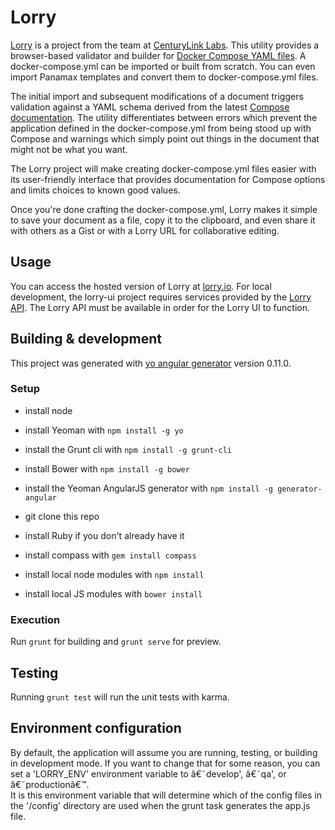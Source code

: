 # Lorry
[Lorry](https://lorry.io) is a project from the team at [CenturyLink Labs](http://www.centurylinklabs.com/).  This utility provides a browser-based validator and builder for [Docker Compose YAML files](https://docs.docker.com/compose/yml/).  A docker-compose.yml can be imported or built from scratch.  You can even import Panamax templates and convert them to docker-compose.yml files.  

The initial import and subsequent modifications of a document triggers validation against a YAML schema derived from the latest [Compose documentation](https://docs.docker.com/compose/).  The utility differentiates between errors which prevent the application defined in the docker-compose.yml from being stood up with Compose and warnings which simply point out things in the document that might not be what you want.  

The Lorry project will make creating docker-compose.yml files easier with its user-friendly interface that provides documentation for Compose options and limits choices to known good values. 

Once you're done crafting the docker-compose.yml, Lorry makes it simple to save your document as a file, copy it to the clipboard, and even share it with others as a Gist or with a Lorry URL for collaborative editing.

## Usage
You can access the hosted version of Lorry at [lorry.io](https://lorry.io). For local development, the lorry-ui project requires services provided by the [Lorry API](https://github.com/CenturyLinkLabs/lorry). The Lorry API must be available in order for the Lorry UI to function.

## Building & development
This project was generated with [yo angular generator](https://github.com/yeoman/generator-angular)
version 0.11.0.

### Setup
* install node
* install Yeoman with `npm install -g yo`
* install the Grunt cli with `npm install -g grunt-cli`
* install Bower with `npm install -g bower`
* install the Yeoman AngularJS generator with `npm install -g generator-angular`

* git clone this repo
* install Ruby if you don't already have it
* install compass with `gem install compass`
* install local node modules with `npm install`
* install local JS modules with `bower install`

### Execution
Run `grunt` for building and `grunt serve` for preview.

## Testing
Running `grunt test` will run the unit tests with karma.

## Environment configuration
By default, the application will assume you are running, testing, or building in development mode.  If you want to 
change that for some reason, you can set a 'LORRY_ENV' environment variable to â€˜develop', â€˜qa', or â€˜productionâ€™.  
It is this environment variable that will determine which of the config files in the '/config' directory are used when 
the grunt task generates the app.js file.
